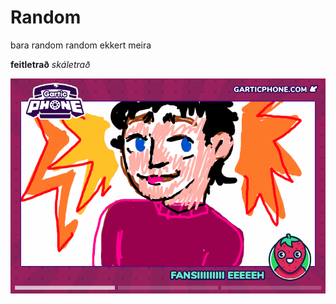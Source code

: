 # Random
bara random random ekkert meira

**feitletrað**  *skáletrað*

![gif af einhverju](album_2024-02-03_18-20-20.gif)


